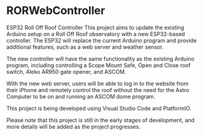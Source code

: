 # RORWebController

ESP32 Roll Off Roof Controller
This project aims to update the existing Arduino setup on a Roll Off Roof observatory with a new ESP32-based controller. The ESP32 will replace the current Arduino program and provide additional features, such as a web server and weather sensor.

The new controller will have the same functionality as the existing Arduino program, including controlling a Scope Mount Safe, Open and Close roof switch, Aleko AR950  gate opener, and ASCOM.

With the new web server, users will be able to log in to the website from their iPhone and remotely control the roof without the need for the Astro Computer to be on and running an ASCOM dome program.

This project is being developed using Visual Studio Code and PlatformIO.

Please note that this project is still in the early stages of development, and more details will be added as the project progresses.


